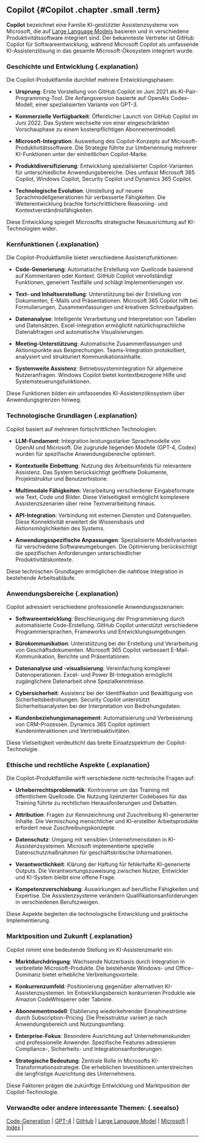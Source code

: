 ## Copilot {#Copilot .chapter .small .term}

**Copilot** bezeichnet eine Familie KI-gestützter Assistenzsysteme von Microsoft, die auf [Large Language Models](#Large-Language-Model) basieren und in verschiedene Produktivitätssoftware integriert sind.
Der bekannteste Vertreter ist GitHub Copilot für Softwareentwicklung, während Microsoft Copilot als umfassende KI-Assistenzlösung in das gesamte Microsoft-Ökosystem integriert wurde.

### Geschichte und Entwicklung {.explanation}

Die Copilot-Produktfamilie durchlief mehrere Entwicklungsphasen:

- **Ursprung**: Erste Vorstellung von GitHub Copilot im Juni 2021 als KI-Pair-Programming-Tool.
Die Anfangsversion basierte auf OpenAIs Codex-Modell, einer spezialisierten Variante von GPT-3.

- **Kommerzielle Verfügbarkeit**: Öffentlicher Launch von GitHub Copilot im Juni 2022.
Das System wechselte von einer eingeschränkten Vorschauphase zu einem kostenpflichtigen Abonnementmodell.

- **Microsoft-Integration**: Ausweitung des Copilot-Konzepts auf Microsoft-Produktivitätssoftware.
Die Strategie führte zur Umbenennung mehrerer KI-Funktionen unter der einheitlichen Copilot-Marke.

- **Produktdiversifizierung**: Entwicklung spezialisierter Copilot-Varianten für unterschiedliche Anwendungsbereiche.
Dies umfasst Microsoft 365 Copilot, Windows Copilot, Security Copilot und Dynamics 365 Copilot.

- **Technologische Evolution**: Umstellung auf neuere Sprachmodellgenerationen für verbesserte Fähigkeiten.
Die Weiterentwicklung brachte fortschrittlichere Reasoning- und Kontextverständnisfähigkeiten.

Diese Entwicklung spiegelt Microsofts strategische Neuausrichtung auf KI-Technologien wider.

### Kernfunktionen {.explanation}

Die Copilot-Produktfamilie bietet verschiedene Assistenzfunktionen:

- **Code-Generierung**: Automatische Erstellung von Quellcode basierend auf Kommentaren oder Kontext.
GitHub Copilot vervollständigt Funktionen, generiert Testfälle und schlägt Implementierungen vor.

- **Text- und Inhaltserstellung**: Unterstützung bei der Erstellung von Dokumenten, E-Mails und Präsentationen.
Microsoft 365 Copilot hilft bei Formulierungen, Zusammenfassungen und kreativen Schreibaufgaben.

- **Datenanalyse**: Intelligente Verarbeitung und Interpretation von Tabellen und Datensätzen.
Excel-Integration ermöglicht natürlichsprachliche Datenabfragen und automatische Visualisierungen.

- **Meeting-Unterstützung**: Automatische Zusammenfassungen und Aktionspunkte aus Besprechungen.
Teams-Integration protokolliert, analysiert und strukturiert Kommunikationsinhalte.

- **Systemweite Assistenz**: Betriebssystemintegration für allgemeine Nutzeranfragen.
Windows Copilot bietet kontextbezogene Hilfe und Systemsteuerungsfunktionen.

Diese Funktionen bilden ein umfassendes KI-Assistenzökosystem über Anwendungsgrenzen hinweg.

### Technologische Grundlagen {.explanation}

Copilot basiert auf mehreren fortschrittlichen Technologien:

- **LLM-Fundament**: Integration leistungsstarker Sprachmodelle von OpenAI und Microsoft.
Die zugrunde liegenden Modelle (GPT-4, Codex) wurden für spezifische Anwendungsbereiche optimiert.

- **Kontextuelle Einbettung**: Nutzung des Arbeitsumfelds für relevantere Assistenz.
Das System berücksichtigt geöffnete Dokumente, Projektstruktur und Benutzerhistorie.

- **Multimodale Fähigkeiten**: Verarbeitung verschiedener Eingabeformate wie Text, Code und Bilder.
Diese Vielseitigkeit ermöglicht komplexere Assistenzszenarien über reine Textverarbeitung hinaus.

- **API-Integration**: Verbindung mit externen Diensten und Datenquellen.
Diese Konnektivität erweitert die Wissensbasis und Aktionsmöglichkeiten des Systems.

- **Anwendungsspezifische Anpassungen**: Spezialisierte Modellvarianten für verschiedene Softwareumgebungen.
Die Optimierung berücksichtigt die spezifischen Anforderungen unterschiedlicher Produktivitätskontexte.

Diese technischen Grundlagen ermöglichen die nahtlose Integration in bestehende Arbeitsabläufe.

### Anwendungsbereiche {.explanation}

Copilot adressiert verschiedene professionelle Anwendungsszenarien:

- **Softwareentwicklung**: Beschleunigung der Programmierung durch automatisierte Code-Erstellung.
GitHub Copilot unterstützt verschiedene Programmiersprachen, Frameworks und Entwicklungsumgebungen.

- **Bürokommunikation**: Unterstützung bei der Erstellung und Verarbeitung von Geschäftsdokumenten.
Microsoft 365 Copilot verbessert E-Mail-Kommunikation, Berichte und Präsentationen.

- **Datenanalyse und -visualisierung**: Vereinfachung komplexer Datenoperationen.
Excel- und Power BI-Integration ermöglicht zugänglichere Datenarbeit ohne Spezialkenntnisse.

- **Cybersicherheit**: Assistenz bei der Identifikation und Bewältigung von Sicherheitsbedrohungen.
Security Copilot unterstützt Sicherheitsanalysten bei der Interpretation von Bedrohungsdaten.

- **Kundenbeziehungsmanagement**: Automatisierung und Verbesserung von CRM-Prozessen.
Dynamics 365 Copilot optimiert Kundeninteraktionen und Vertriebsaktivitäten.

Diese Vielseitigkeit verdeutlicht das breite Einsatzspektrum der Copilot-Technologie.

### Ethische und rechtliche Aspekte {.explanation}

Die Copilot-Produktfamilie wirft verschiedene nicht-technische Fragen auf:

- **Urheberrechtsproblematik**: Kontroverse um das Training mit öffentlichem Quellcode.
Die Nutzung lizenzierter Codebases für das Training führte zu rechtlichen Herausforderungen und Debatten.

- **Attribution**: Fragen zur Kennzeichnung und Zuschreibung KI-generierter Inhalte.
Die Vermischung menschlicher und KI-erstellter Arbeitsprodukte erfordert neue Zuschreibungskonzepte.

- **Datenschutz**: Umgang mit sensiblen Unternehmensdaten in KI-Assistenzsystemen.
Microsoft implementierte spezielle Datenschutzmaßnahmen für geschäftskritische Informationen.

- **Verantwortlichkeit**: Klärung der Haftung für fehlerhafte KI-generierte Outputs.
Die Verantwortungszuweisung zwischen Nutzer, Entwickler und KI-System bleibt eine offene Frage.

- **Kompetenzverschiebung**: Auswirkungen auf berufliche Fähigkeiten und Expertise.
Die Assistenzsysteme verändern Qualifikationsanforderungen in verschiedenen Berufszweigen.

Diese Aspekte begleiten die technologische Entwicklung und praktische Implementierung.

### Marktposition und Zukunft {.explanation}

Copilot nimmt eine bedeutende Stellung im KI-Assistenzmarkt ein:

- **Marktdurchdringung**: Wachsende Nutzerbasis durch Integration in verbreitete Microsoft-Produkte.
Die bestehende Windows- und Office-Dominanz bietet erhebliche Verbreitungsvorteile.

- **Konkurrenzumfeld**: Positionierung gegenüber alternativen KI-Assistenzsystemen.
Im Entwicklungsbereich konkurrieren Produkte wie Amazon CodeWhisperer oder Tabnine.

- **Abonnementmodell**: Etablierung wiederkehrender Einnahmeströme durch Subscription-Pricing.
Die Preisstruktur variiert je nach Anwendungsbereich und Nutzungsumfang.

- **Enterprise-Fokus**: Besondere Ausrichtung auf Unternehmenskunden und professionelle Anwender.
Spezifische Features adressieren Compliance-, Sicherheits- und Integrationsanforderungen.

- **Strategische Bedeutung**: Zentrale Rolle in Microsofts KI-Transformationsstrategie.
Die erheblichen Investitionen unterstreichen die langfristige Ausrichtung des Unternehmens.

Diese Faktoren prägen die zukünftige Entwicklung und Marktposition der Copilot-Technologie.

### Verwandte oder andere interessante Themen: {.seealso}

[Code-Generation](#Code-Generation) |
[GPT-4](#GPT-4) |
[GitHub](#GitHub) |
[Large Language Model](#Large-Language-Model) |
[Microsoft](#Microsoft) |
[Index](#Index) |

----


